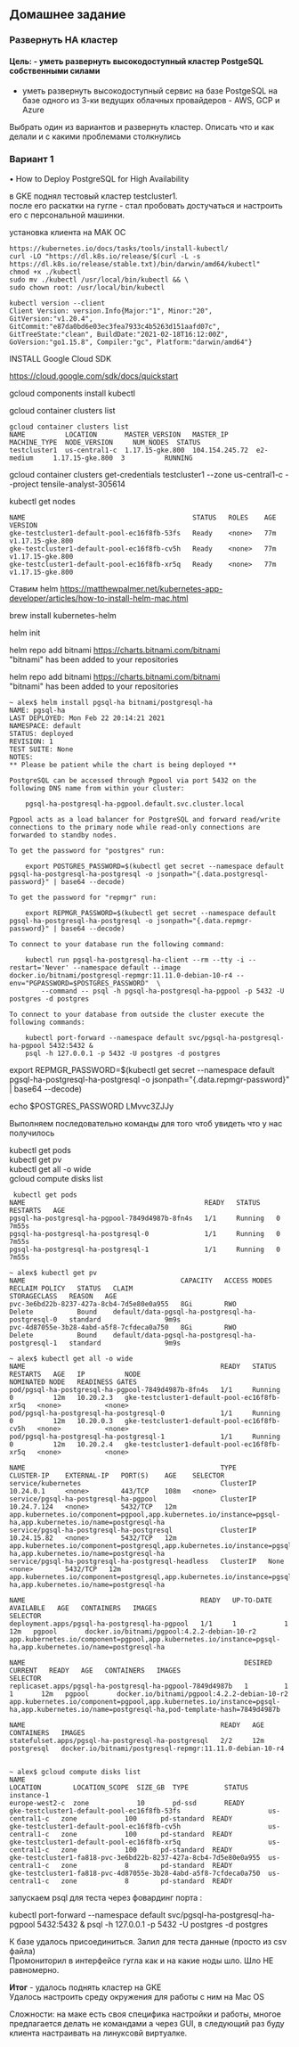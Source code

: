 ## Домашнее задание ## 
### Развернуть HA кластер ###
#### Цель: - уметь развернуть высокодоступный кластер PostgeSQL собственными силами  ####

- уметь развернуть высокодоступный сервис на базе PostgeSQL на базе одного из 3-ки ведущих облачных провайдеров - AWS, GCP и Azure  

Выбрать один из вариантов и развернуть кластер. Описать что и как делали и с какими проблемами столкнулись  

### Вариант 1 ### 
• How to Deploy PostgreSQL for High Availability  

 в GKE поднял тестовый кластер testcluster1.   
 после его раскатки на гугле - стал пробовать достучаться и настроить его с персональной машинки.  
 
 
установка клиента на МАК ОС   

```
https://kubernetes.io/docs/tasks/tools/install-kubectl/
curl -LO "https://dl.k8s.io/release/$(curl -L -s https://dl.k8s.io/release/stable.txt)/bin/darwin/amd64/kubectl"
chmod +x ./kubectl
sudo mv ./kubectl /usr/local/bin/kubectl && \
sudo chown root: /usr/local/bin/kubectl

kubectl version --client
Client Version: version.Info{Major:"1", Minor:"20", GitVersion:"v1.20.4", GitCommit:"e87da0bd6e03ec3fea7933c4b5263d151aafd07c", GitTreeState:"clean", BuildDate:"2021-02-18T16:12:00Z", GoVersion:"go1.15.8", Compiler:"gc", Platform:"darwin/amd64"}

```
INSTALL Google Cloud SDK

https://cloud.google.com/sdk/docs/quickstart

gcloud components install kubectl

gcloud container clusters list  

```
gcloud container clusters list 
NAME          LOCATION       MASTER_VERSION   MASTER_IP       MACHINE_TYPE  NODE_VERSION     NUM_NODES  STATUS
testcluster1  us-central1-c  1.17.15-gke.800  104.154.245.72  e2-medium     1.17.15-gke.800  3          RUNNING
```

gcloud container clusters get-credentials testcluster1 --zone us-central1-c --project tensile-analyst-305614

 kubectl get nodes  
 
 ```
NAME                                          STATUS   ROLES    AGE   VERSION
gke-testcluster1-default-pool-ec16f8fb-53fs   Ready    <none>   77m   v1.17.15-gke.800
gke-testcluster1-default-pool-ec16f8fb-cv5h   Ready    <none>   77m   v1.17.15-gke.800
gke-testcluster1-default-pool-ec16f8fb-xr5q   Ready    <none>   77m   v1.17.15-gke.800
```


Ставим helm 
https://matthewpalmer.net/kubernetes-app-developer/articles/how-to-install-helm-mac.html  

brew install kubernetes-helm  

helm init  

 helm repo add bitnami https://charts.bitnami.com/bitnami  
"bitnami" has been added to your repositories  

 helm repo add bitnami https://charts.bitnami.com/bitnami  
"bitnami" has been added to your repositories
```
~ alex$ helm install pgsql-ha bitnami/postgresql-ha
NAME: pgsql-ha
LAST DEPLOYED: Mon Feb 22 20:14:21 2021
NAMESPACE: default
STATUS: deployed
REVISION: 1
TEST SUITE: None
NOTES:
** Please be patient while the chart is being deployed **

PostgreSQL can be accessed through Pgpool via port 5432 on the following DNS name from within your cluster:

    pgsql-ha-postgresql-ha-pgpool.default.svc.cluster.local

Pgpool acts as a load balancer for PostgreSQL and forward read/write connections to the primary node while read-only connections are forwarded to standby nodes.

To get the password for "postgres" run:

    export POSTGRES_PASSWORD=$(kubectl get secret --namespace default pgsql-ha-postgresql-ha-postgresql -o jsonpath="{.data.postgresql-password}" | base64 --decode)

To get the password for "repmgr" run:

    export REPMGR_PASSWORD=$(kubectl get secret --namespace default pgsql-ha-postgresql-ha-postgresql -o jsonpath="{.data.repmgr-password}" | base64 --decode)

To connect to your database run the following command:

    kubectl run pgsql-ha-postgresql-ha-client --rm --tty -i --restart='Never' --namespace default --image docker.io/bitnami/postgresql-repmgr:11.11.0-debian-10-r4 --env="PGPASSWORD=$POSTGRES_PASSWORD"  \
        --command -- psql -h pgsql-ha-postgresql-ha-pgpool -p 5432 -U postgres -d postgres

To connect to your database from outside the cluster execute the following commands:

    kubectl port-forward --namespace default svc/pgsql-ha-postgresql-ha-pgpool 5432:5432 &
    psql -h 127.0.0.1 -p 5432 -U postgres -d postgres
```


export REPMGR_PASSWORD=$(kubectl get secret --namespace default pgsql-ha-postgresql-ha-postgresql -o jsonpath="{.data.repmgr-password}" | base64 --decode)

echo $POSTGRES_PASSWORD
LMvvc3ZJJy

Выполняем последовательно команды для того чтоб увидеть что у нас получилось   

kubectl get pods  
kubectl get pv  
kubectl get all -o wide  
gcloud compute disks list  


```
 kubectl get pods
NAME                                             READY   STATUS    RESTARTS   AGE
pgsql-ha-postgresql-ha-pgpool-7849d4987b-8fn4s   1/1     Running   0          7m55s
pgsql-ha-postgresql-ha-postgresql-0              1/1     Running   0          7m55s
pgsql-ha-postgresql-ha-postgresql-1              1/1     Running   0          7m55s

~ alex$ kubectl get pv
NAME                                       CAPACITY   ACCESS MODES   RECLAIM POLICY   STATUS   CLAIM                                              STORAGECLASS   REASON   AGE
pvc-3e6bd22b-8237-427a-8cb4-7d5e80e0a955   8Gi        RWO            Delete           Bound    default/data-pgsql-ha-postgresql-ha-postgresql-0   standard                9m9s
pvc-4d87055e-3b28-4abd-a5f8-7cfdeca0a750   8Gi        RWO            Delete           Bound    default/data-pgsql-ha-postgresql-ha-postgresql-1   standard                9m9s

~ alex$ kubectl get all -o wide
NAME                                                 READY   STATUS    RESTARTS   AGE   IP          NODE                                          NOMINATED NODE   READINESS GATES
pod/pgsql-ha-postgresql-ha-pgpool-7849d4987b-8fn4s   1/1     Running   0          12m   10.20.2.3   gke-testcluster1-default-pool-ec16f8fb-xr5q   <none>           <none>
pod/pgsql-ha-postgresql-ha-postgresql-0              1/1     Running   0          12m   10.20.0.3   gke-testcluster1-default-pool-ec16f8fb-cv5h   <none>           <none>
pod/pgsql-ha-postgresql-ha-postgresql-1              1/1     Running   0          12m   10.20.2.4   gke-testcluster1-default-pool-ec16f8fb-xr5q   <none>           <none>

NAME                                                 TYPE        CLUSTER-IP    EXTERNAL-IP   PORT(S)    AGE    SELECTOR
service/kubernetes                                   ClusterIP   10.24.0.1     <none>        443/TCP    108m   <none>
service/pgsql-ha-postgresql-ha-pgpool                ClusterIP   10.24.7.124   <none>        5432/TCP   12m    app.kubernetes.io/component=pgpool,app.kubernetes.io/instance=pgsql-ha,app.kubernetes.io/name=postgresql-ha
service/pgsql-ha-postgresql-ha-postgresql            ClusterIP   10.24.15.82   <none>        5432/TCP   12m    app.kubernetes.io/component=postgresql,app.kubernetes.io/instance=pgsql-ha,app.kubernetes.io/name=postgresql-ha
service/pgsql-ha-postgresql-ha-postgresql-headless   ClusterIP   None          <none>        5432/TCP   12m    app.kubernetes.io/component=postgresql,app.kubernetes.io/instance=pgsql-ha,app.kubernetes.io/name=postgresql-ha

NAME                                            READY   UP-TO-DATE   AVAILABLE   AGE   CONTAINERS   IMAGES                                        SELECTOR
deployment.apps/pgsql-ha-postgresql-ha-pgpool   1/1     1            1           12m   pgpool       docker.io/bitnami/pgpool:4.2.2-debian-10-r2   app.kubernetes.io/component=pgpool,app.kubernetes.io/instance=pgsql-ha,app.kubernetes.io/name=postgresql-ha

NAME                                                       DESIRED   CURRENT   READY   AGE   CONTAINERS   IMAGES                                        SELECTOR
replicaset.apps/pgsql-ha-postgresql-ha-pgpool-7849d4987b   1         1         1       12m   pgpool       docker.io/bitnami/pgpool:4.2.2-debian-10-r2   app.kubernetes.io/component=pgpool,app.kubernetes.io/instance=pgsql-ha,app.kubernetes.io/name=postgresql-ha,pod-template-hash=7849d4987b

NAME                                                 READY   AGE   CONTAINERS   IMAGES
statefulset.apps/pgsql-ha-postgresql-ha-postgresql   2/2     12m   postgresql   docker.io/bitnami/postgresql-repmgr:11.11.0-debian-10-r4


~ alex$ gcloud compute disks list
NAME                                                             LOCATION        LOCATION_SCOPE  SIZE_GB  TYPE         STATUS
instance-1                                                       europe-west2-c  zone            10       pd-ssd       READY
gke-testcluster1-default-pool-ec16f8fb-53fs                      us-central1-c   zone            100      pd-standard  READY
gke-testcluster1-default-pool-ec16f8fb-cv5h                      us-central1-c   zone            100      pd-standard  READY
gke-testcluster1-default-pool-ec16f8fb-xr5q                      us-central1-c   zone            100      pd-standard  READY
gke-testcluster1-fa818-pvc-3e6bd22b-8237-427a-8cb4-7d5e80e0a955  us-central1-c   zone            8        pd-standard  READY
gke-testcluster1-fa818-pvc-4d87055e-3b28-4abd-a5f8-7cfdeca0a750  us-central1-c   zone            8        pd-standard  READY

```
запускаем psql для теста через фовардинг порта :   

kubectl port-forward --namespace default svc/pgsql-ha-postgresql-ha-pgpool 5432:5432 & psql -h 127.0.0.1 -p 5432 -U postgres -d postgres


К базе удалось присоединиться. Залил для теста данные  (просто из csv файла)  
Промониторил в интерфейсе гугла как и на какие ноды шло. Шло НЕ равномерно.   

**Итог** - удалось поднять кластер на GKE  
Удалось настроить среду окружения для работы с ним на Mac OS    

Сложности: на маке есть своя специфика настройки и работы, многое предлагается делать не командами а через GUI,  в следующий раз буду клиента настраивать на линуксовй виртуалке. 




 